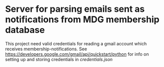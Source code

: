 #  Server for parsing emails sent as notifications from MDG membership database

This project need valid credentials for reading a gmail account which receives membership-notifications. See https://developers.google.com/gmail/api/quickstart/python for info on setting up and storing credentials in *credentials.json*